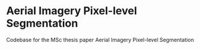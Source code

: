 # Aerial Imagery Pixel-level Segmentation
Codebase for the MSc thesis paper Aerial Imagery Pixel-level Segmentation
